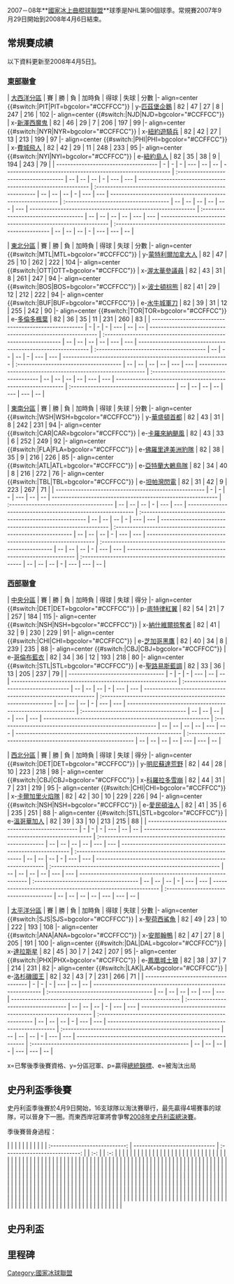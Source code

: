 2007－08年**[國家冰上曲棍球聯盟](https://zh.wikipedia.org/wiki/國家冰上曲棍球聯盟 "wikilink")**球季是NHL第90個球季。常規賽2007年9月29日開始到2008年4月6日結束。

## 常規賽成績

以下資料更新至2008年4月5日[1](http://www.nhl.com/nhl/app?service=page&page=StandingsPage&type=CON)。

### [東部聯會](https://zh.wikipedia.org/wiki/東部聯會 "wikilink")

| [大西洋分區](../Page/大西洋分區.md "wikilink") | 賽 | 勝 | 負 | 加時負 | 得球 | 失球 | 分數 |- align=center {{\#switch:|PIT|PIT=bgcolor="\#CCFFCC"}} | y-[匹茲堡企鵝](../Page/匹茲堡企鵝.md "wikilink") | 82 | 47 | 27 | 8 | 247 | 216 | 102 |- align=center {{\#switch:|NJD|NJD=bgcolor="\#CCFFCC"}} | x-[新澤西魔鬼](https://zh.wikipedia.org/wiki/新澤西魔鬼 "wikilink") | 82 | 46 | 29 | 7 | 206 | 197 | 99 |- align=center {{\#switch:|NYR|NYR=bgcolor="\#CCFFCC"}} | x-[紐約遊騎兵](../Page/紐約遊騎兵.md "wikilink") | 82 | 42 | 27 | 13 | 213 | 199 | 97 |- align=center {{\#switch:|PHI|PHI=bgcolor="\#CCFFCC"}} | x-[費城飛人](../Page/費城飛人.md "wikilink") | 82 | 42 | 29 | 11 | 248 | 233 | 95 |- align=center {{\#switch:|NYI|NYI=bgcolor="\#CCFFCC"}} | e-[紐約島人](https://zh.wikipedia.org/wiki/紐約島人 "wikilink") | 82 | 35 | 38 | 9 | 194 | 243 | 79 |
| ------------------------------------ | - | - | - | --- | -- | -- | ----------------------------------------------------------- | :------------------------------------- | -- | -- | -- | - | --- | --- | ------------------------------------------------------------ | :-------------------------------------------------------- | -- | -- | -- | - | --- | --- | ----------------------------------------------------------- | :------------------------------------- | -- | -- | -- | -- | --- | --- | ----------------------------------------------------------- | :----------------------------------- | -- | -- | -- | -- | --- | --- | ----------------------------------------------------------- | :------------------------------------------------------ | -- | -- | -- | - | --- | --- | -- |

| [東北分區](https://zh.wikipedia.org/wiki/東北分區 "wikilink") | 賽 | 勝 | 負 | 加時負 | 得球 | 失球 | 分數 |- align=center {{\#switch:|MTL|MTL=bgcolor="\#CCFFCC"}} | y-[蒙特利爾加拿大人](https://zh.wikipedia.org/wiki/蒙特利爾加拿大人 "wikilink") | 82 | 47 | 25 | 10 | 262 | 222 | 104 |- align=center {{\#switch:|OTT|OTT=bgcolor="\#CCFFCC"}} | x-[渥太華參議員](../Page/渥太華參議員.md "wikilink") | 82 | 43 | 31 | 8 | 261 | 247 | 94 |- align=center {{\#switch:|BOS|BOS=bgcolor="\#CCFFCC"}} | x-[波士頓棕熊](../Page/波士頓棕熊.md "wikilink") | 82 | 41 | 29 | 12 | 212 | 222 | 94 |- align=center {{\#switch:|BUF|BUF=bgcolor="\#CCFFCC"}} | e-[水牛城軍刀](../Page/水牛城軍刀.md "wikilink") | 82 | 39 | 31 | 12 | 255 | 242 | 90 |- align=center {{\#switch:|TOR|TOR=bgcolor="\#CCFFCC"}} | e-[多倫多楓葉](../Page/多倫多楓葉.md "wikilink") | 82 | 36 | 35 | 11 | 231 | 260 | 83 |
| ----------------------------------------------------- | - | - | - | --- | -- | -- | ----------------------------------------------------------- | :-------------------------------------------------------------- | -- | -- | -- | -- | --- | --- | ------------------------------------------------------------ | :--------------------------------------- | -- | -- | -- | - | --- | --- | ----------------------------------------------------------- | :------------------------------------- | -- | -- | -- | -- | --- | --- | ----------------------------------------------------------- | :------------------------------------- | -- | -- | -- | -- | --- | --- | ----------------------------------------------------------- | :------------------------------------- | -- | -- | -- | -- | --- | --- | -- |

| [東南分區](https://zh.wikipedia.org/wiki/東南分區 "wikilink") | 賽 | 勝 | 負 | 加時負 | 得球 | 失球 | 分數 |- align=center {{\#switch:|WSH|WSH=bgcolor="\#CCFFCC"}} | y-[華盛頓首都](../Page/華盛頓首都.md "wikilink") | 82 | 43 | 31 | 8 | 242 | 231 | 94 |- align=center {{\#switch:|CAR|CAR=bgcolor="\#CCFFCC"}} | e-[卡羅來納颶風](https://zh.wikipedia.org/wiki/卡羅來納颶風 "wikilink") | 82 | 43 | 33 | 6 | 252 | 249 | 92 |- align=center {{\#switch:|FLA|FLA=bgcolor="\#CCFFCC"}} | e-[佛羅里達美洲豹隊](https://zh.wikipedia.org/wiki/佛羅里達美洲豹隊 "wikilink") | 82 | 38 | 35 | 9 | 216 | 226 | 85 |- align=center {{\#switch:|ATL|ATL=bgcolor="\#CCFFCC"}} | e-[亞特蘭大鶇鳥隊](https://zh.wikipedia.org/wiki/亞特蘭大鶇鳥隊 "wikilink") | 82 | 34 | 40 | 8 | 216 | 272 | 76 |- align=center {{\#switch:|TBL|TBL=bgcolor="\#CCFFCC"}} | e-[坦帕灣閃電](https://zh.wikipedia.org/wiki/坦帕灣閃電 "wikilink") | 82 | 31 | 42 | 9 | 223 | 267 | 71 |
| ----------------------------------------------------- | - | - | - | --- | -- | -- | ----------------------------------------------------------- | :------------------------------------- | -- | -- | -- | - | --- | --- | ----------------------------------------------------------- | :---------------------------------------------------------- | -- | -- | -- | - | --- | --- | ----------------------------------------------------------- | :-------------------------------------------------------------- | -- | -- | -- | - | --- | --- | ----------------------------------------------------------- | :------------------------------------------------------------ | -- | -- | -- | - | --- | --- | ----------------------------------------------------------- | :-------------------------------------------------------- | -- | -- | -- | - | --- | --- | -- |

### [西部聯會](https://zh.wikipedia.org/wiki/西部聯會 "wikilink")

| [中央分區](../Page/中央分區.md "wikilink") | 賽 | 勝 | 負 | 加時負 | 得球 | 失球 | 得分 |- align=center {{\#switch:|DET|DET=bgcolor="\#CCFFCC"}} | p-[底特律紅翼](../Page/底特律紅翼.md "wikilink") | 82 | 54 | 21 | 7 | 257 | 184 | 115 |- align=center {{\#switch:|NSH|NSH=bgcolor="\#CCFFCC"}} | x-[納什維爾掠奪者](https://zh.wikipedia.org/wiki/納什維爾掠奪者 "wikilink") | 82 | 41 | 32 | 9 | 230 | 229 | 91 |- align=center {{\#switch:|CHI|CHI=bgcolor="\#CCFFCC"}} | e-[芝加哥黑鷹](../Page/芝加哥黑鷹.md "wikilink") | 82 | 40 | 34 | 8 | 239 | 235 | 88 |- align=center {{\#switch:|CBJ|CBJ=bgcolor="\#CCFFCC"}} | e-[哥倫布藍衣](https://zh.wikipedia.org/wiki/哥倫布藍衣 "wikilink") | 82 | 34 | 36 | 12 | 193 | 218 | 80 |- align=center {{\#switch:|STL|STL=bgcolor="\#CCFFCC"}} | e-[聖路易斯藍調](https://zh.wikipedia.org/wiki/聖路易斯藍調 "wikilink") | 82 | 33 | 36 | 13 | 205 | 237 | 79 |
| ---------------------------------- | - | - | - | --- | -- | -- | ----------------------------------------------------------- | :------------------------------------- | -- | -- | -- | - | --- | --- | ------------------------------------------------------------ | :------------------------------------------------------------ | -- | -- | -- | - | --- | --- | ----------------------------------------------------------- | :------------------------------------- | -- | -- | -- | - | --- | --- | ----------------------------------------------------------- | :-------------------------------------------------------- | -- | -- | -- | -- | --- | --- | ----------------------------------------------------------- | :---------------------------------------------------------- | -- | -- | -- | -- | --- | --- | -- |

| [西北分區](https://zh.wikipedia.org/wiki/西北分區 "wikilink") | 賽 | 勝 | 負 | 加時負 | 得球 | 失球 | 得分 |- align=center {{\#switch:|DET|DET=bgcolor="\#CCFFCC"}} | y-[明尼蘇達荒野](https://zh.wikipedia.org/wiki/明尼蘇達荒野 "wikilink") | 82 | 44 | 28 | 10 | 223 | 218 | 98 |- align=center {{\#switch:|CBJ|CBJ=bgcolor="\#CCFFCC"}} | x-[科羅拉多雪崩](https://zh.wikipedia.org/wiki/科羅拉多雪崩 "wikilink") | 82 | 44 | 31 | 7 | 231 | 219 | 95 |- align=center {{\#switch:|CHI|CHI=bgcolor="\#CCFFCC"}} | x-[卡爾加里火焰隊](https://zh.wikipedia.org/wiki/卡爾加里火焰隊 "wikilink") | 82 | 42 | 30 | 10 | 229 | 226 | 94 |- align=center {{\#switch:|NSH|NSH=bgcolor="\#CCFFCC"}} | e-[愛民頓油人](../Page/愛民頓油人.md "wikilink") | 82 | 41 | 35 | 6 | 235 | 251 | 88 |- align=center {{\#switch:|STL|STL=bgcolor="\#CCFFCC"}} | e-[溫哥華加人](../Page/溫哥華加人.md "wikilink") | 82 | 39 | 33 | 10 | 213 | 215 | 88 |
| ----------------------------------------------------- | - | - | - | --- | -- | -- | ----------------------------------------------------------- | :---------------------------------------------------------- | -- | -- | -- | -- | --- | --- | ----------------------------------------------------------- | :---------------------------------------------------------- | -- | -- | -- | - | --- | --- | ----------------------------------------------------------- | :------------------------------------------------------------ | -- | -- | -- | -- | --- | --- | ----------------------------------------------------------- | :------------------------------------- | -- | -- | -- | - | --- | --- | ----------------------------------------------------------- | :------------------------------------- | -- | -- | -- | -- | --- | --- | -- |

| [太平洋分區](../Page/太平洋分區.md "wikilink") | 賽 | 勝 | 負 | 加時負 | 得球 | 失球 | 分數 |- align=center {{\#switch:|SJS|SJS=bgcolor="\#CCFFCC"}} | x-[聖荷西鯊魚](../Page/聖荷西鯊魚.md "wikilink") | 82 | 49 | 23 | 10 | 222 | 193 | 108 |- align=center {{\#switch:|ANA|ANA=bgcolor="\#CCFFCC"}} | x-[安那翰鴨](../Page/安那翰鴨.md "wikilink") | 82 | 47 | 27 | 8 | 205 | 191 | 100 |- align=center {{\#switch:|DAL|DAL=bgcolor="\#CCFFCC"}} | x-[達拉斯星](https://zh.wikipedia.org/wiki/達拉斯星 "wikilink") | 82 | 45 | 30 | 7 | 242 | 207 | 95 |- align=center {{\#switch:|PHX|PHX=bgcolor="\#CCFFCC"}} | e-[鳳凰城土狼](https://zh.wikipedia.org/wiki/鳳凰城土狼 "wikilink") | 82 | 38 | 37 | 7 | 214 | 231 | 82 |- align=center {{\#switch:|LAK|LAK=bgcolor="\#CCFFCC"}} | e-[洛杉磯國王](https://zh.wikipedia.org/wiki/洛杉磯國王 "wikilink") | 82 | 32 | 43 | 7 | 231 | 266 | 71 |
| ------------------------------------ | - | - | - | --- | -- | -- | ----------------------------------------------------------- | :------------------------------------- | -- | -- | -- | -- | --- | --- | ------------------------------------------------------------ | :----------------------------------- | -- | -- | -- | - | --- | --- | ------------------------------------------------------------ | :------------------------------------------------------ | -- | -- | -- | - | --- | --- | ----------------------------------------------------------- | :-------------------------------------------------------- | -- | -- | -- | - | --- | --- | ----------------------------------------------------------- | :-------------------------------------------------------- | -- | -- | -- | - | --- | --- | -- |

x=已奪後季後賽資格、y=分區冠軍、p=贏得[總統錦標](https://zh.wikipedia.org/wiki/總統錦標 "wikilink")、e=被淘汰出局

## 史丹利盃季後賽

史丹利盃季後賽於4月9日開始，16支球隊以淘汰賽舉行，最先贏得4場賽事的球隊，可以晉身下一圈。而東西岸冠軍將會爭奪[2008年史丹利盃總決賽](https://zh.wikipedia.org/wiki/2008年史丹利盃總決賽 "wikilink")。

季後賽晉身過程：

|  |                               |                               |                               |  |  |  |  |
|  | :---------------------------: | ----------------------------- | :---------------------------: |  | :-: |  | :-: |
|  |                               |                               |                               |  |  |  |  |
|  |                               |                               |                               |  |  |  |  |
|  | <font color="#ffffff"></font> |                               |                               |  |  |  |  |
|  | <font color="#ffffff"></font> |                               |                               |  |  |  |  |
|  |                               | <font color="#ffffff"></font> |                               |  |  |  |  |
|  |                               |                               |                               |  |  |  |  |
|  |                               | <font color="#ffffff"></font> |                               |  |  |  |  |
|  | <font color="#ffffff"></font> |                               |                               |  |  |  |  |
|  |                               |                               |                               |  |  |  |  |
|  | <font color="#ffffff"></font> |                               |                               |  |  |  |  |
|  |                               |                               | <font color="#ffffff"></font> |  |  |  |  |
|  |                               |                               |                               |  |  |  |  |
|  |                               | <font color="#ffffff"></font> |                               |  |  |  |  |
|  | <font color="#ffffff"></font> |                               |                               |  |  |  |  |
|  |                               |                               |                               |  |  |  |  |
|  | <font color="#ffffff"></font> |                               |                               |  |  |  |  |
|  |                               | <font color="#ffffff"></font> |                               |  |  |  |  |
|  |                               |                               |                               |  |  |  |  |
|  |                               | <font color="#ffffff"></font> |                               |  |  |  |  |
|  | <font color="#ffffff"></font> |                               |                               |  |  |  |  |
|  |                               |                               |                               |  |  |  |  |
|  | <font color="#ffffff"></font> |                               |                               |  |  |  |  |
|  |                               |                               | <font color="#ffffff"></font> |  |  |  |  |
|  |                               |                               |                               |  |  |  |  |
|  |                               | <font color="#ffffff"></font> |                               |  |  |  |  |
|  | <font color="#ffffff"></font> |                               |                               |  |  |  |  |
|  |                               |                               |                               |  |  |  |  |
|  | <font color="#ffffff"></font> |                               |                               |  |  |  |  |
|  |                               | <font color="#ffffff"></font> |                               |  |  |  |  |
|  |                               |                               |                               |  |  |  |  |
|  |                               | <font color="#ffffff"></font> |                               |  |  |  |  |
|  | <font color="#ffffff"></font> |                               |                               |  |  |  |  |
|  |                               |                               |                               |  |  |  |  |
|  | <font color="#ffffff"></font> |                               |                               |  |  |  |  |
|  |                               |                               | <font color="#ffffff"></font> |  |  |  |  |
|  |                               |                               |                               |  |  |  |  |
|  |                               | <font color="#ffffff"></font> |                               |  |  |  |  |
|  | <font color="#ffffff"></font> |                               |                               |  |  |  |  |
|  |                               |                               |                               |  |  |  |  |
|  | <font color="#ffffff"></font> |                               |                               |  |  |  |  |
|  |                               | <font color="#ffffff"></font> |                               |  |  |  |  |
|  |                               |                               |                               |  |  |  |  |
|  |                               | <font color="#ffffff"></font> |                               |  |  |  |  |
|  | <font color="#ffffff"></font> |                               |                               |  |  |  |  |
|  |                               |                               |                               |  |  |  |  |
|  | <font color="#ffffff"></font> |                               |                               |  |  |  |  |

<noinclude>

## 史丹利盃

## 里程碑

[Category:國家冰球聯盟](https://zh.wikipedia.org/wiki/Category:國家冰球聯盟 "wikilink")